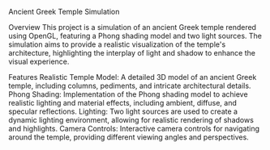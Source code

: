 Ancient Greek Temple Simulation

Overview
This project is a simulation of an ancient Greek temple rendered using OpenGL, featuring a Phong shading model and two light sources. The simulation aims to provide a realistic visualization of the temple's architecture, highlighting the interplay of light and shadow to enhance the visual experience.

Features
Realistic Temple Model: A detailed 3D model of an ancient Greek temple, including columns, pediments, and intricate architectural details.
Phong Shading: Implementation of the Phong shading model to achieve realistic lighting and material effects, including ambient, diffuse, and specular reflections.
Lighting: Two light sources are used to create a dynamic lighting environment, allowing for realistic rendering of shadows and highlights.
Camera Controls: Interactive camera controls for navigating around the temple, providing different viewing angles and perspectives.
